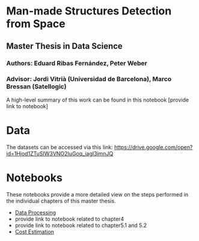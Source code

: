 # Man-made Structures Detection from Space

## Master Thesis in Data Science

### Authors: Eduard Ribas Fernández, Peter Weber

### Advisor: Jordi Vitrià (Universidad de Barcelona), Marco Bressan (Satellogic)

A high-level summary of this work can be found in this notebook [provide link to notebook]

# Data
The datasets can be accessed via this link: https://drive.google.com/open?id=1Hjod1ZTuSIW3VNO2IuGoq_iagI3imnJQ

# Notebooks

These notebooks provide a more detailed view on the steps performed in the individual chapters of this master thesis. 
* [Data Processing](Notebooks/data_processing_thesis.ipynb)
* provide link to notebook related to chapter4
* provide link to notebook related to chapter5.1 and 5.2
* [Cost Estimation](Notebooks/estimate_costs_thesis.ipynb)

